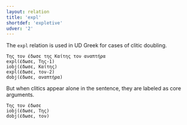 ```yaml
---
layout: relation
title: 'expl'
shortdef: 'expletive'
udver: '2'
---
```


The `expl` relation is used in UD Greek for cases of clitic doubling.

~~~ sdparse
Της τον έδωσε της Καίτης τον αναπτήρα
expl(έδωσε, Της-1)
iobj(έδωσε, Καίτης)
expl(έδωσε, τον-2)
dobj(έδωσε, αναπτήρα)
~~~

But when clitics appear alone in the sentence, they are labeled as core arguments.

~~~ sdparse
Της τον έδωσε
iobj(έδωσε, Της)
dobj(έδωσε, τον)
~~~
<!-- Interlanguage links updated St lis 3 20:58:52 CET 2021 -->
